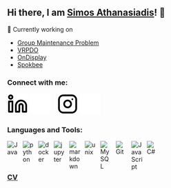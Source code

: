 ## Hi there, I am [Simos Athanasiadis](https://github.com/simosathan9)! 👋

🔭 Currently working on
  * [Group Maintenance Problem](https://github.com/simosathan9/GroupMaintenanceOptimization)
  * [VRPDO](https://github.com/aomirolis/VRPDO)
  * [OnDisplay](https://github.com/Xebit3D/Xebit3D)
  * [Spokbee](https://spokbee.com/)

### Connect with me:
[![website](./img/linkedin-light.svg)](https://www.linkedin.com/in/simos-athanasiadis-487418221/#gh-light-mode-only)
[![website](./img/linkedin-dark.svg)](https://www.linkedin.com/in/simos-athanasiadis-487418221/#gh-dark-mode-only)
&nbsp;&nbsp;
[![website](./img/instagram-light.svg)](https://www.instagram.com/simos.athanasiadis/#gh-light-mode-only)
[![website](./img/instagram-dark.svg)](https://www.instagram.com/simos.athanasiadis/#gh-dark-mode-only)

### Languages and Tools:

<img align="left" alt="Java" width="26px" src="https://cdn.jsdelivr.net/gh/devicons/devicon/icons/java/java-original.svg" style="padding-right:10px;" />
<img align="left" alt="python" width="26px" src="https://cdn.jsdelivr.net/gh/devicons/devicon/icons/python/python-original.svg" style="padding-right:10px;" />
<img align="left" alt="docker" width="26px" src="https://cdn.jsdelivr.net/gh/devicons/devicon/icons/docker/docker-original.svg" style="padding-right:10px;" />
<img align="left" alt="jupyter" width="26px" src="https://cdn.jsdelivr.net/gh/devicons/devicon/icons/jupyter/jupyter-original.svg" style="padding-right:10px;" />
<img align="left" alt="markdown" width="26px" src="https://cdn.jsdelivr.net/gh/devicons/devicon/icons/markdown/markdown-original.svg" style="padding-right:10px;" />
<img align="left" alt="unix" width="26px" src="https://cdn.jsdelivr.net/gh/devicons/devicon/icons/unix/unix-original.svg" style="padding-right:10px;" />
<img align="left" alt="MySQL" width="26px" src="https://cdn.jsdelivr.net/gh/devicons/devicon/icons/mysql/mysql-original.svg" style="padding-right:10px;" />
<img align="left" alt="Git" width="26px" src="https://cdn.jsdelivr.net/gh/devicons/devicon/icons/git/git-original.svg" style="padding-right:10px;" />
<img align="left" alt="JavaScript" width="26px" src="https://cdn.jsdelivr.net/gh/devicons/devicon/icons/javascript/javascript-original.svg" style="padding-right:10px;" />
<img align="left" alt="C#" width="26px" src="https://cdn.jsdelivr.net/gh/devicons/devicon/icons/csharp/csharp-original.svg" style="padding-right:10px;" />
<br />
<br />
<br />

### [CV](./Athanasiadis_Gerasimos_CV.pdf)
